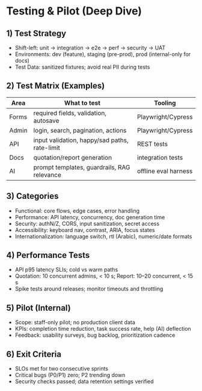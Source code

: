 # Testing & Pilot (Deep Dive)

## 1) Test Strategy
- Shift-left: unit → integration → e2e → perf → security → UAT
- Environments: dev (feature), staging (pre-prod), prod (internal-only for docs)
- Test Data: sanitized fixtures; avoid real PII during tests

## 2) Test Matrix (Examples)
| Area | What to test | Tooling |
|---|---|---|
| Forms | required fields, validation, autosave | Playwright/Cypress |
| Admin | login, search, pagination, actions | Playwright/Cypress |
| API | input validation, happy/sad paths, rate-limit | REST tests |
| Docs | quotation/report generation | integration tests |
| AI | prompt templates, guardrails, RAG relevance | offline eval harness |

## 3) Categories
- Functional: core flows, edge cases, error handling
- Performance: API latency, concurrency, doc generation time
- Security: authN/Z, CORS, input sanitization, secret access
- Accessibility: keyboard nav, contrast, ARIA, focus states
- Internationalization: language switch, rtl (Arabic), numeric/date formats

## 4) Performance Tests
- API p95 latency SLIs; cold vs warm paths
- Quotation: 10 concurrent admins, < 10 s; Report: 10–20 concurrent, < 15 s
- Spike tests around releases; monitor timeouts and throttling

## 5) Pilot (Internal)
- Scope: staff-only pilot; no production client data
- KPIs: completion time reduction, task success rate, help (AI) deflection
- Feedback: usability surveys, bug backlog, prioritization cadence

## 6) Exit Criteria
- SLOs met for two consecutive sprints
- Critical bugs (P0/P1) zero; P2 trending down
- Security checks passed; data retention settings verified
